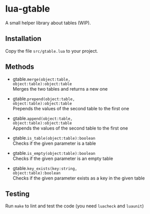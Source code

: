 # lua-gtable
A small helper library about tables (WIP).

## Installation
Copy the file `src/gtable.lua` to your project.

## Methods
* gtable.<code>merge(object:table, object:table):object:table</code><br />
Merges the two tables and returns a new one

* gtable.<code>prepend(object:table, object:table):object:table</code><br />
Prepends the values of the second table to the first one

* gtable.<code>append(object:table, object:table):object:table</code><br />
Appends the values of the second table to the first one

* gtable.<code>is_table(object:table):boolean</code><br />
Checks if the given parameter is a table

* gtable.<code>is_empty(object:table):boolean</code><br />
Checks if the given parameter is an empty table

* gtable.<code>key_exists(key:string, object:table):boolean</code><br />
Checks if the given parameter exists as a key in the given table

## Testing
Run `make` to lint and test the code (you need `luacheck` and `luaunit`)
